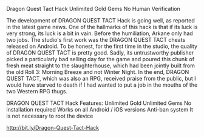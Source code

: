 Dragon Quest Tact Hack Unlimited Gold Gems No Human Verification

The development of DRAGON QUEST TACT Hack is going well, as reported in the latest game news. One of the hallmarks of this hack is that if its luck is very strong, its luck is a bit in vain. Before the humiliation, Arkane only had two jobs. The studio's first work was the DRAGON QUEST TACT cheats released on Android. To be honest, for the first time in the studio, the quality of DRAGON QUEST TACT is pretty good. Sadly, its untrustworthy publisher picked a particularly bad selling day for the game and poured this chunk of fresh meat straight to the slaughterhouse, which had been jointly built from the old Roll 3: Morning Breeze and not Winter Night. In the end, DRAGON QUEST TACT, which was also an RPG, received praise from the public, but I would have starved to death if I had wanted to put a job in the mouths of the two Western RPG thugs.

DRAGON QUEST TACT Hack Features:
Unlimited Gold
Unlimited Gems
No installation required
Works on all Android / iOS versions
Anti-ban system
It is not necessary to root the device

http://bit.ly/Dragon-Quest-Tact-Hack
